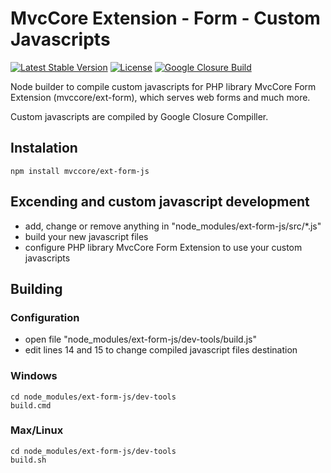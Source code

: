 # MvcCore Extension - Form - Custom Javascripts

[![Latest Stable Version](https://img.shields.io/badge/Stable-v4.1.0-brightgreen.svg?style=plastic)](https://github.com/mvccore/ext-form-js/releases)
[![License](https://img.shields.io/badge/Licence-BSD-brightgreen.svg?style=plastic)](https://mvccore.github.io/docs/mvccore/4.0.0/LICENCE.md)
[![Google Closure Build](https://img.shields.io/badge/Google%20Closure%20Build-passing-brightgreen.svg?style=plastic)](https://developers.google.com/closure/compiler/)

Node builder to compile custom javascripts for PHP library MvcCore Form Extension (mvccore/ext-form), which serves web forms and much more.

Custom javascripts are compiled by Google Closure Compiller.

## Instalation
```shell
npm install mvccore/ext-form-js
```

## Excending and custom javascript development
- add, change or remove anything in "node_modules/ext-form-js/src/*.js"
- build your new javascript files
- configure PHP library MvcCore Form Extension to use your custom javascripts

## Building

### Configuration
- open file "node_modules/ext-form-js/dev-tools/build.js"
- edit lines 14 and 15 to change compiled javascript files destination

### Windows
```shell
cd node_modules/ext-form-js/dev-tools
build.cmd
```

### Max/Linux
```shell
cd node_modules/ext-form-js/dev-tools
build.sh
```
